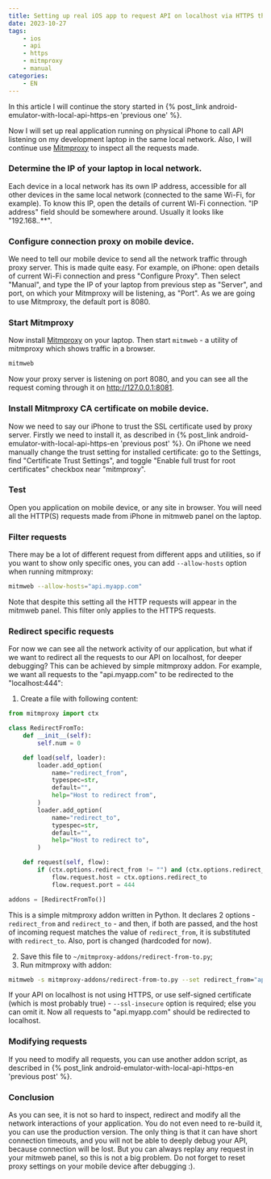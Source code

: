 ```yaml
---
title: Setting up real iOS app to request API on localhost via HTTPS through Mitmproxy
date: 2023-10-27
tags:
    - ios
    - api
    - https
    - mitmproxy
    - manual
categories:
    - EN
---
```


In this article I will continue the story started in {% post_link android-emulator-with-local-api-https-en 'previous one' %}.

Now I will set up real application running on physical iPhone to call API listening on my development laptop in the same local network. Also, I will continue use [Mitmproxy](https://mitmproxy.org) to inspect all the requests made.
<!-- more -->

### Determine the IP of your laptop in local network.
Each device in a local network has its own IP address, accessible for all other devices in the same local network (connected to the same Wi-Fi, for example). To know this IP, open the details of current Wi-Fi connection. "IP address" field should be somewhere around. Usually it looks like "192.168.*.***".

### Configure connection proxy on mobile device.
We need to tell our mobile device to send all the network traffic through proxy server. This is made quite easy. For example, on iPhone: open details of current Wi-Fi connection and press "Configure Proxy". Then select "Manual", and type the IP of your laptop from previous step as "Server", and port, on which your Mitmproxy will be listening, as "Port". As we are going to use Mitmproxy, the default port is 8080.

### Start Mitmproxy
Now install [Mitmproxy](https://mitmproxy.org) on your laptop. Then start `mitmweb` - a utility of mitmproxy which shows traffic in a browser.
```bash
mitmweb
```
Now your proxy server is listening on port 8080, and you can see all the request coming through it on http://127.0.0.1:8081.

### Install Mitmproxy CA certificate on mobile device.
Now we need to say our iPhone to trust the SSL certificate used by proxy server. Firstly we need to install it, as described in {% post_link android-emulator-with-local-api-https-en 'previous post' %}. On iPhone we need manually change the trust setting for installed certificate: go to the Settings, find "Certificate Trust Settings", and toggle "Enable full trust for root certificates" checkbox near "mitmproxy".

### Test
Open you application on mobile device, or any site in browser. You will need all the HTTP(S) requests made from iPhone in mitmweb panel on the laptop.

### Filter requests
There may be a lot of different request from different apps and utilities, so if you want to show only specific ones, you can add `--allow-hosts` option when running mitmproxy:
```bash
mitmweb --allow-hosts="api.myapp.com"
```
Note that despite this setting all the HTTP requests will appear in the mitmweb panel. This filter only applies to the HTTPS requests.

### Redirect specific requests
For now we can see all the network activity of our application, but what if we want to redirect all the requests to our API on localhost, for deeper debugging? This can be achieved by simple mitmproxy addon. For example, we want all requests to the "api.myapp.com" to be redirected to the "localhost:444":
1) Create a file with following content:
```python
from mitmproxy import ctx

class RedirectFromTo:
    def __init__(self):
        self.num = 0

    def load(self, loader):
        loader.add_option(
            name="redirect_from",
            typespec=str,
            default="",
            help="Host to redirect from",
        )
        loader.add_option(
            name="redirect_to",     
            typespec=str,   
            default="",
            help="Host to redirect to",          
        )

    def request(self, flow):
        if (ctx.options.redirect_from != "") and (ctx.options.redirect_to != "") and (flow.request.host == ctx.options.redirect_from):
            flow.request.host = ctx.options.redirect_to
            flow.request.port = 444

addons = [RedirectFromTo()]
```
This is a simple mitmproxy addon written in Python. It declares 2 options - `redirect_from` and `redirect_to` - and then, if both are passed, and the host of incoming request matches the value of `redirect_from`, it is substituted with `redirect_to`. Also, port is changed (hardcoded for now).

2) Save this file to `~/mitmproxy-addons/redirect-from-to.py`;
3) Run mitmproxy with addon:
```bash
mitmweb -s mitmproxy-addons/redirect-from-to.py --set redirect_from="api.myapp.com" --set redirect_to="localhost" --ssl-insecure
```
If your API on localhost is not using HTTPS, or use self-signed certificate (which is most probably true) - `--ssl-insecure` option is required; else you can omit it. Now all requests to "api.myapp.com" should be redirected to localhost.

### Modifying requests
If you need to modify all requests, you can use another addon script, as described in {% post_link android-emulator-with-local-api-https-en 'previous post' %}.

### Conclusion
As you can see, it is not so hard to inspect, redirect and modify all the network interactions of your application. You do not even need to re-build it, you can use the production version. The only thing is that it can have short connection timeouts, and you will not be able to deeply debug your API, because connection will be lost. But you can always replay any request in your mitmweb panel, so this is not a big problem.
Do not forget to reset proxy settings on your mobile device after debugging :).


